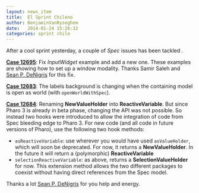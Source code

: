 ```yaml
---
layout: news_item
title:  El Sprint Chileno
author: BenjaminVanRyseghem
date:   2014-01-24 15:26:32
categories: sprint chile
---
```


After a cool sprint yesterday, a couple of *Spec* issues has been tackled <i class='fa fa-smile-o fa-2x'></i>.

[**Case 12695**](https://pharo.fogbugz.com/default.asp?12695): Fix *InputWidget* example and add a new one. These examples are showing how to set up a window modality. Thanks Samir Saleh and [Sean P. DeNigris](http://seandenigris.com) for this fix.

[**Case 12683**](https://pharo.fogbugz.com/default.asp?12683): The labels background is changing when the containing model is open as world (with `openWorldWithSpec`).

[**Case 12684**](https://pharo.fogbugz.com/default.asp?12684): Renaming **NewValueHolder** into **ReactiveVariable**. But since Pharo 3 is already in beta phase, changing the API was not possible. So instead two hooks were introduced to allow the integration of code from Spec bleeding edge to Pharo 3. For new code (and all code in future versions of Pharo), use the following two hook methods:

- `asReactiveVariable`: use wherever you would have used `asValueHolder`, which will soon be deprecated. For now, it returns a **NewValueHolder**. In the future it will return a (polymorphic) **ReactiveVariable**
- `selectionReactiveVariable`: as above, returns a **SelectionValueHolder** for now. This extension method allows the two different packages to coexist without having direct references from the Spec model.

Thanks a lot [Sean P. DeNigris](http://seandenigris.com) for you help and energy.